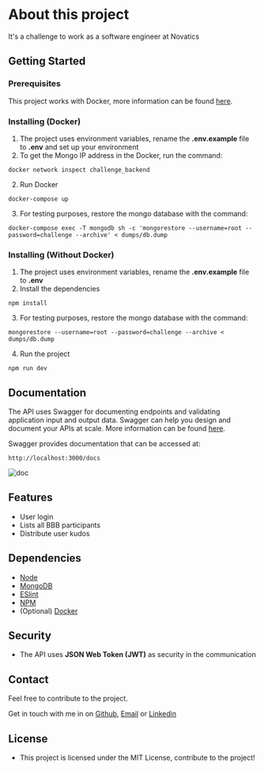 # About this project
It's a challenge to work as a software engineer at Novatics

## Getting Started
### Prerequisites
This project works with Docker, more information can be found [here](https://docs.docker.com/get-docker/).

### Installing (Docker)
1. The project uses environment variables, rename the **.env.example** file to **.env** and set up your environment
2. To get the Mongo IP address in the Docker, run the command:
 ```
docker network inspect challenge_backend
 ```
2. Run Docker
 ```
docker-compose up
 ```
3. For testing purposes, restore the mongo database with the command: 
 ```
docker-compose exec -T mongodb sh -c 'mongorestore --username=root --password=challenge --archive' < dumps/db.dump
 ```
### Installing (Without Docker)
1. The project uses environment variables, rename the **.env.example** file to **.env**
2. Install the dependencies
 ```
npm install
 ```
3. For testing purposes, restore the mongo database with the command: 
 ```
mongorestore --username=root --password=challenge --archive < dumps/db.dump
 ```
 4. Run the project
 ```
npm run dev
 ```

## Documentation
The API uses Swagger for documenting endpoints and validating application input and output data. 
Swagger can help you design and document your APIs at scale.
More information can be found [here](https://swagger.io/).

Swagger provides documentation that can be accessed at:
  ```
  http://localhost:3000/docs
  ```
 ![doc](https://user-images.githubusercontent.com/2119725/81845084-6d1af300-9526-11ea-9007-ce3b3f53049e.png)

## Features
 - User login
 - Lists all BBB participants
 - Distribute user kudos

## Dependencies
 - [Node](https://nodejs.org/en/)
 - [MongoDB](https://www.mongodb.com/)
 - [ESlint](https://eslint.org/)
 - [NPM](https://www.npmjs.com/)
 - (Optional) [Docker](https://www.docker.com/)

## Security
 - The API uses **JSON Web Token (JWT)** as security in the communication

## Contact
Feel free to contribute to the project.

Get in touch with me in on [Github](https://github.com/fellps), [Email](mailto:fellipe.fvs@gmail.com) or [Linkedin](https://www.linkedin.com/in/fellipevasconcelos/)

## License
 - This project is licensed under the MIT License, contribute to the project!
